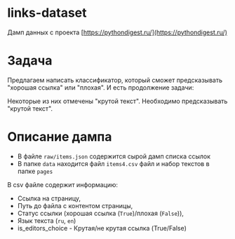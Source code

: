 # links-dataset
Дамп данных с проекта [https://pythondigest.ru/](https://pythondigest.ru/)

# Задача

Предлагаем написать классификатор, который сможет предсказывать "хорошая ссылка" или "плохая".
И есть продолжение задачи:

Некоторые из них отмечены "крутой текст". Необходимо предсказывать "крутой текст".

# Описание дампа

- В файле `raw/items.json` содержится сырой дамп списка ссылок
- В папке `data` находится файл `items4.csv` файл и набор текстов в папке `pages`

В csv файле содержит информацию:

- Ссылка на страницу, 
- Путь до файла с контентом страницы, 
- Статус ссылки (хорошая ссылка (`True`)/плохая (`False`)), 
- Язык текста (`ru`, `en`)
- is_editors_choice - Крутая/не крутая ссылка  (True/False)

